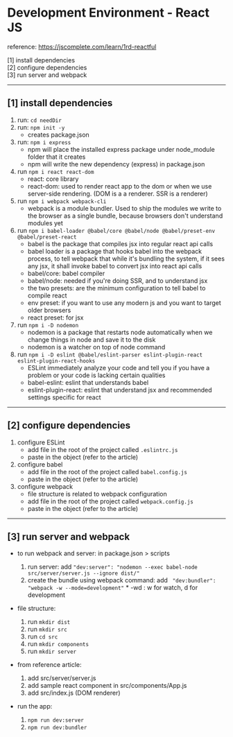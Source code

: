 ﻿# Development Environment - React JS
 
reference: https://jscomplete.com/learn/1rd-reactful

[1] install dependencies <br />
[2] configure dependencies <br />
[3] run server and webpack <br />


-------------------------
[1] install dependencies
-------------------------
1. run: ``` cd needDir ```
2. run: ``` npm init -y ```
    * creates package.json
3. run: ``` npm i express ``` 
    * npm will place the installed express package under node_module folder that it creates
    * npm will write the new dependency (express) in package.json
4. run ``` npm i react react-dom ```
    * react: core library
    * react-dom: used to render react app to the dom or when we use server-side rendering. (DOM is a a renderer. SSR is a renderer)
5. run ``` npm i webpack webpack-cli ```
    * webpack is a module bundler. Used to ship the modules we write to the browser as a single bundle, because browsers don't understand modules yet
6. run ``` npm i babel-loader @babel/core @babel/node @babel/preset-env @babel/preset-react ```
    * babel is the package that compiles jsx into regular react api calls
    * babel loader is a package that hooks babel into the webpack process, to tell webpack that while it's bundling the system, if it sees any jsx, it shall invoke babel to convert jsx into react api calls
    * babel/core: babel compiler
    * babel/node: needed if you're doing SSR, and to understand jsx
    * the two presets: are the minimum configuration to tell babel to compile react
    * env preset: if you want to use any modern js and you want to target older browsers
    * react preset: for jsx  
7. run ``` npm i -D nodemon ```
    * nodemon is a package that restarts node automatically when we change things in node and save it to the disk 
    * nodemon is a watcher on top of node command
8. run ``` npm i -D eslint @babel/eslint-parser eslint-plugin-react eslint-plugin-react-hooks ```
    * ESLint immediately analyze your code and tell you if you have a problem or your code is lacking certain qualities
    * babel-eslint: eslint that understands babel
    * eslint-plugin-react: eslint that understand jsx and recommended settings specific for react


---------------------------
[2] configure dependencies
---------------------------    

1. configure ESLint
    * add file in the root of the project called ``` .eslintrc.js ```
    * paste in the object (refer to the article)
2. configure babel 
    * add file in the root of the project called ``` babel.config.js ```
    * paste in the object (refer to the article) 
3. configure webpack
    * file structure is related to webpack configuration
    * add file in the root of the project called ``` webpack.config.js ```
    * paste in the object (refer to the article)


---------------------------
[3] run server and webpack
---------------------------

* to run webpack and server:
  in package.json > scripts
    1. run server: add ``` "dev:server": "nodemon --exec babel-node src/server/server.js --ignore dist/" ```
    2. create the bundle using webpack command: add ```  "dev:bundler": "webpack -w --mode=development" ``` 
      * -wd : w for watch, d for development
      
    
* file structure:
  1. run  ``` mkdir dist ```
  2. run  ``` mkdir src ```
  3. run  ``` cd src ```
  4. run  ``` mkdir components ```
  5. run  ``` mkdir server ```


* from reference article:
  1. add src/server/server.js
  2. add sample react component in src/components/App.js
  3. add src/index.js (DOM renderer) 


* run the app:
  1. ``` npm run dev:server ```
  2. ``` npm run dev:bundler ```
    
